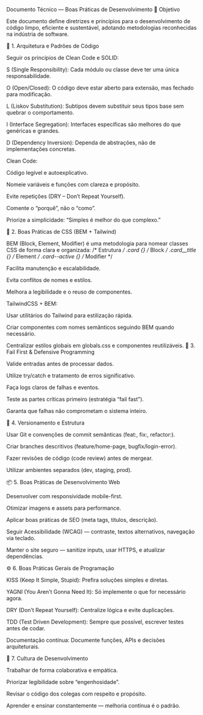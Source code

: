 Documento Técnico — Boas Práticas de Desenvolvimento
🎯 Objetivo

Este documento define diretrizes e princípios para o desenvolvimento de código limpo, eficiente e sustentável, adotando metodologias reconhecidas na indústria de software.

🧩 1. Arquitetura e Padrões de Código

Seguir os princípios de Clean Code e SOLID:

S (Single Responsibility): Cada módulo ou classe deve ter uma única responsabilidade.

O (Open/Closed): O código deve estar aberto para extensão, mas fechado para modificação.

L (Liskov Substitution): Subtipos devem substituir seus tipos base sem quebrar o comportamento.

I (Interface Segregation): Interfaces específicas são melhores do que genéricas e grandes.

D (Dependency Inversion): Dependa de abstrações, não de implementações concretas.

Clean Code:

Código legível e autoexplicativo.

Nomeie variáveis e funções com clareza e propósito.

Evite repetições (DRY – Don’t Repeat Yourself).

Comente o “porquê”, não o “como”.

Priorize a simplicidade: “Simples é melhor do que complexo.”

🎨 2. Boas Práticas de CSS (BEM + Tailwind)

BEM (Block, Element, Modifier) é uma metodologia para nomear classes CSS de forma clara e organizada:
/* Estrutura */
.card {}           /* Block */
.card__title {}    /* Element */
.card--active {}   /* Modifier */

Facilita manutenção e escalabilidade.

Evita conflitos de nomes e estilos.

Melhora a legibilidade e o reuso de componentes.

TailwindCSS + BEM:

Usar utilitários do Tailwind para estilização rápida.

Criar componentes com nomes semânticos seguindo BEM quando necessário.

Centralizar estilos globais em globals.css e componentes reutilizáveis.
🧪 3. Fail First & Defensive Programming

Valide entradas antes de processar dados.

Utilize try/catch e tratamento de erros significativo.

Faça logs claros de falhas e eventos.

Teste as partes críticas primeiro (estratégia “fail fast”).

Garanta que falhas não comprometam o sistema inteiro.

🔁 4. Versionamento e Estrutura

Usar Git e convenções de commit semânticas (feat:, fix:, refactor:).

Criar branches descritivos (feature/home-page, bugfix/login-error).

Fazer revisões de código (code review) antes de mergear.

Utilizar ambientes separados (dev, staging, prod).

📦 5. Boas Práticas de Desenvolvimento Web

Desenvolver com responsividade mobile-first.

Otimizar imagens e assets para performance.

Aplicar boas práticas de SEO (meta tags, títulos, descrição).

Seguir Acessibilidade (WCAG) — contraste, textos alternativos, navegação via teclado.

Manter o site seguro — sanitize inputs, usar HTTPS, e atualizar dependências.

⚙️ 6. Boas Práticas Gerais de Programação

KISS (Keep It Simple, Stupid): Prefira soluções simples e diretas.

YAGNI (You Aren’t Gonna Need It): Só implemente o que for necessário agora.

DRY (Don’t Repeat Yourself): Centralize lógica e evite duplicações.

TDD (Test Driven Development): Sempre que possível, escrever testes antes de codar.

Documentação contínua: Documente funções, APIs e decisões arquiteturais.

🧭 7. Cultura de Desenvolvimento

Trabalhar de forma colaborativa e empática.

Priorizar legibilidade sobre “engenhosidade”.

Revisar o código dos colegas com respeito e propósito.

Aprender e ensinar constantemente — melhoria contínua é o padrão.
 